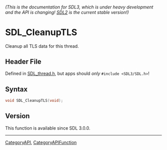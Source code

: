 ###### (This is the documentation for SDL3, which is under heavy development and the API is changing! [SDL2](https://wiki.libsdl.org/SDL2/) is the current stable version!)
# SDL_CleanupTLS

Cleanup all TLS data for this thread.

## Header File

Defined in [SDL_thread.h](https://github.com/libsdl-org/SDL/blob/main/include/SDL3/SDL_thread.h), but apps should _only_ `#include <SDL3/SDL.h>`!

## Syntax

```c
void SDL_CleanupTLS(void);

```

## Version

This function is available since SDL 3.0.0.

----
[CategoryAPI](CategoryAPI), [CategoryAPIFunction](CategoryAPIFunction)


